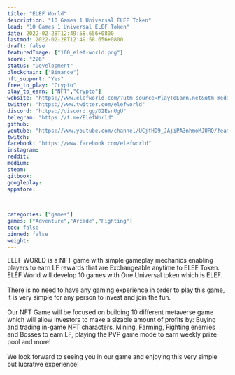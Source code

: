 ```yaml
---
title: "ELEF World"
description: "10 Games 1 Universal ELEF Token"
lead: "10 Games 1 Universal ELEF Token"
date: 2022-02-28T12:49:58.656+0800
lastmod: 2022-02-28T12:49:58.656+0800
draft: false
featuredImage: ["100_elef-world.png"]
score: "226"
status: "Development"
blockchain: ["Binance"]
nft_support: "Yes"
free_to_play: "Crypto"
play_to_earn: ["NFT","Crypto"]
website: "https://www.elefworld.com/?utm_source=PlayToEarn.net&utm_medium=organic&utm_campaign=gamepage"
twitter: "https://www.twitter.com/elefworld"
discord: "https://discord.gg/D2EsnUgU"
telegram: "https://t.me/ElefWorld"
github: 
youtube: "https://www.youtube.com/channel/UCjfHD9_JAjiPA3nhmoMJURQ/featured"
twitch: 
facebook: "https://www.facebook.com/elefworld"
instagram: 
reddit: 
medium: 
steam: 
gitbook: 
googleplay: 
appstore: 

  
    
categories: ["games"]
games: ["Adventure","Arcade","Fighting"]
toc: false
pinned: false
weight: 
---
```

ELEF WORLD is a NFT game with simple gameplay mechanics enabling players to earn LF rewards that are Exchangeable anytime to ELEF Token. ELEF World will develop 10 games with One Universal token which is ELEF.<br> <br> There is no need to have any gaming experience in order to play this game, it is very simple for any person to invest and join the fun.<br> <br> Our NFT Game will be focused on building 10 different metaverse game which will allow investors to make a sizable amount of profits by: Buying and trading in-game NFT characters, Mining, Farming, Fighting enemies and Bosses to earn LF, playing the PVP game mode to earn weekly prize pool and more!<br> <br> We look forward to seeing you in our game and enjoying this very simple but lucrative experience!